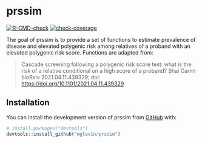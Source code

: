 
<!-- README.md is generated from README.Rmd. Please edit that file -->

# prssim

<!-- badges: start -->

[![R-CMD-check](https://github.com/mglev1n/prssim/actions/workflows/R-CMD-check.yaml/badge.svg)](https://github.com/mglev1n/prssim/actions/workflows/R-CMD-check.yaml)
[![check-coverage](https://github.com/mglev1n/prssim/actions/workflows/test-coverage.yaml/badge.svg)](https://github.com/mglev1n/prssim/actions/workflows/test-coverage.yaml)
<!-- badges: end -->

The goal of prssim is to provide a set of functions to estimate
prevalence of disease and elevated polygenic risk among relatives of a
proband with an elevated polygenic risk score. Functions are adapted
from:

> Cascade screening following a polygenic risk score test: what is the
> risk of a relative conditional on a high score of a proband? Shai
> Carmi bioRxiv 2021.04.11.439329; doi:
> <https://doi.org/10.1101/2021.04.11.439329>

## Installation

You can install the development version of prssim from
[GitHub](https://github.com/) with:

``` r
# install.packages("devtools")
devtools::install_github("mglev1n/prssim")
```
